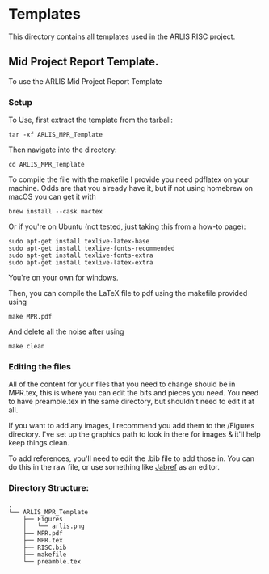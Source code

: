 # Templates
This directory contains all templates used in the ARLIS RISC project. 

## Mid Project Report Template. 
To use the ARLIS Mid Project Report Template

### Setup

To Use, first extract the template from the tarball: 

    tar -xf ARLIS_MPR_Template

Then navigate into the directory: 

    cd ARLIS_MPR_Template

To compile the file with the makefile I provide you need pdflatex on your machine. Odds are that you already have it, but if not using homebrew on macOS you can get it with 

    brew install --cask mactex

Or if you're on Ubuntu (not tested, just taking this from a how-to page): 

    sudo apt-get install texlive-latex-base
    sudo apt-get install texlive-fonts-recommended
    sudo apt-get install texlive-fonts-extra
    sudo apt-get install texlive-latex-extra

You're on your own for windows. 

Then, you can compile the LaTeX file to pdf using the makefile provided using

    make MPR.pdf

And delete all the noise after using 

    make clean

### Editing the files
All of the content for your files that you need to change should be in MPR.tex, this is where you can edit the bits and pieces you need. You need to have preamble.tex in the same directory, but shouldn't need to edit it at all. 

If you want to add any images, I recommend you add them to the /Figures directory. I've set up the graphics path to look in there for images & it'll help keep things clean. 

To add references, you'll need to edit the .bib file to add those in. You can do this in the raw file, or use something like [Jabref](https://www.jabref.org/) as an editor. 


### Directory Structure:
```
.
└── ARLIS_MPR_Template
    ├── Figures
    │   └── arlis.png
    ├── MPR.pdf
    ├── MPR.tex
    ├── RISC.bib
    ├── makefile
    └── preamble.tex
```